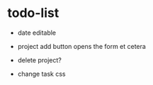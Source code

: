 # todo-list

- date editable 

- project add button opens the form et cetera

- delete project?

- change task css
